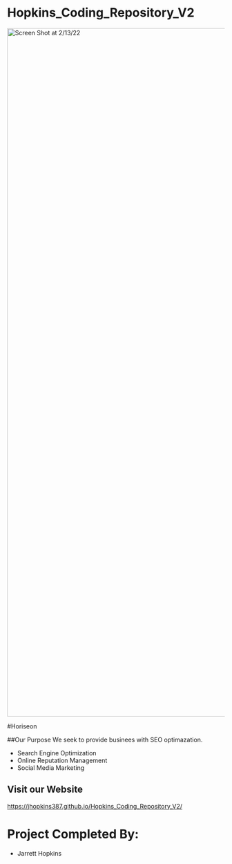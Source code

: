 # Hopkins_Coding_Repository_V2

[<img width="1592" alt="Screen Shot at 2/13/22" src="https://user-images.githubusercontent.com/90393796/153068894-9a0e5717-1de8-4994-adcf-e860893c4999.png">](https://jhopkins387.github.io/Hopkins_Coding_Repository_V2/)

#Horiseon

##Our Purpose
We seek to provide businees with SEO optimazation.

* Search Engine Optimization
* Online Reputation Management
* Social Media Marketing

## Visit our Website

https://jhopkins387.github.io/Hopkins_Coding_Repository_V2/

# Project Completed By:
 
* Jarrett Hopkins